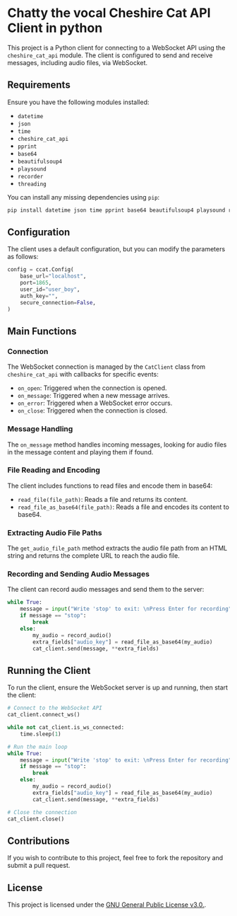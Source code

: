 # Chatty the vocal Cheshire Cat API Client in python

This project is a Python client for connecting to a WebSocket API using the `cheshire_cat_api` module. The client is configured to send and receive messages, including audio files, via WebSocket.

## Requirements

Ensure you have the following modules installed:

- `datetime`
- `json`
- `time`
- `cheshire_cat_api`
- `pprint`
- `base64`
- `beautifulsoup4`
- `playsound`
- `recorder`
- `threading`

You can install any missing dependencies using `pip`:

```sh
pip install datetime json time pprint base64 beautifulsoup4 playsound recorder threading
```

## Configuration

The client uses a default configuration, but you can modify the parameters as follows:

```python
config = ccat.Config(
    base_url="localhost",
    port=1865,
    user_id="user_boy",
    auth_key="",
    secure_connection=False,
)
```

## Main Functions

### Connection

The WebSocket connection is managed by the `CatClient` class from `cheshire_cat_api` with callbacks for specific events:

- `on_open`: Triggered when the connection is opened.
- `on_message`: Triggered when a new message arrives.
- `on_error`: Triggered when a WebSocket error occurs.
- `on_close`: Triggered when the connection is closed.

### Message Handling

The `on_message` method handles incoming messages, looking for audio files in the message content and playing them if found.

### File Reading and Encoding

The client includes functions to read files and encode them in base64:

- `read_file(file_path)`: Reads a file and returns its content.
- `read_file_as_base64(file_path)`: Reads a file and encodes its content to base64.

### Extracting Audio File Paths

The `get_audio_file_path` method extracts the audio file path from an HTML string and returns the complete URL to reach the audio file.

### Recording and Sending Audio Messages

The client can record audio messages and send them to the server:

```python
while True:
    message = input("Write 'stop' to exit: \nPress Enter for recording")
    if message == "stop":
        break
    else:
        my_audio = record_audio()
        extra_fields["audio_key"] = read_file_as_base64(my_audio)
        cat_client.send(message, **extra_fields)
```

## Running the Client

To run the client, ensure the WebSocket server is up and running, then start the client:

```python
# Connect to the WebSocket API
cat_client.connect_ws()

while not cat_client.is_ws_connected:
    time.sleep(1)

# Run the main loop
while True:
    message = input("Write 'stop' to exit: \nPress Enter for recording")
    if message == "stop":
        break
    else:
        my_audio = record_audio()
        extra_fields["audio_key"] = read_file_as_base64(my_audio)
        cat_client.send(message, **extra_fields)

# Close the connection
cat_client.close()
```

## Contributions

If you wish to contribute to this project, feel free to fork the repository and submit a pull request.

## License

This project is licensed under the [GNU General Public License v3.0.](LICENSE).
